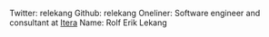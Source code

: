 Twitter: relekang
Github: relekang
Oneliner: Software engineer and consultant at <a href="http://www.itera.no/" target="_blank">Itera</a>
Name: Rolf Erik Lekang